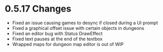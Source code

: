 # 0.5.17 Changes #

* Fixed an issue causing games to desync if closed during a UI prompt
* Fixed a graphical offset issue with certain objects in dungeons
* Fixed an editor bug with Status DrawEffect
* Fixed text pauses at the end of the textbox
* Wrapped maps for dungeon map editor is out of WIP
